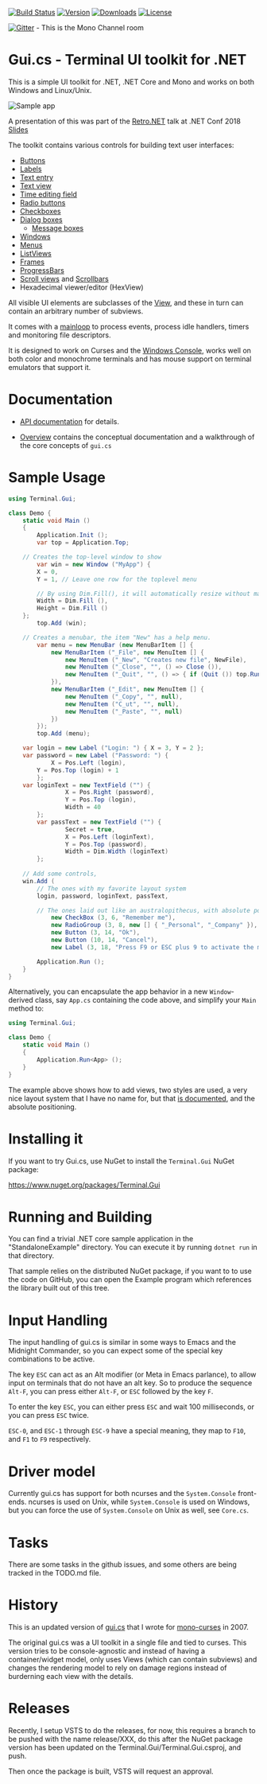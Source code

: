 [![Build Status](https://travis-ci.org/migueldeicaza/gui.cs.svg?branch=master)](https://travis-ci.org/migueldeicaza/gui.cs)
[![Version](https://img.shields.io/nuget/v/Terminal.Gui.svg)](https://www.nuget.org/packages/Terminal.Gui)
[![Downloads](https://img.shields.io/nuget/dt/Terminal.Gui)](https://www.nuget.org/packages/Terminal.Gui)
[![License](https://img.shields.io/github/license/migueldeicaza/gui.cs.svg)](LICENSE)

[![Gitter](https://badges.gitter.im/Join%20Chat.svg)](https://gitter.im/mono/mono?utm_source=badge&utm_medium=badge&utm_campaign=pr-badge&utm_content=badge) - This is the Mono Channel room

# Gui.cs - Terminal UI toolkit for .NET

This is a simple UI toolkit for .NET, .NET Core and Mono and works on
both Windows and Linux/Unix.

![Sample app](https://raw.githubusercontent.com/migueldeicaza/gui.cs/master/docfx/sample.png)

A presentation of this was part of the [Retro.NET](https://channel9.msdn.com/Events/dotnetConf/2018/S313) talk at .NET Conf 2018 [Slides](https://tirania.org/Retro.pdf)

The toolkit contains various controls for building text user interfaces:

* [Buttons](https://migueldeicaza.github.io/gui.cs/api/Terminal.Gui/Terminal.Gui.Button.html) 
* [Labels](https://migueldeicaza.github.io/gui.cs/api/Terminal.Gui/Terminal.Gui.Label.html)
* [Text entry](https://migueldeicaza.github.io/gui.cs/api/Terminal.Gui/Terminal.Gui.TextField.html)
* [Text view](https://migueldeicaza.github.io/gui.cs/api/Terminal.Gui/Terminal.Gui.TextView.html)
* [Time editing field](https://migueldeicaza.github.io/gui.cs/api/Terminal.Gui/Terminal.Gui.TimeField.html)
* [Radio buttons](https://migueldeicaza.github.io/gui.cs/api/Terminal.Gui/Terminal.Gui.RadioGroup.html)
* [Checkboxes](https://migueldeicaza.github.io/gui.cs/api/Terminal.Gui/Terminal.Gui.CheckBox.html)
* [Dialog boxes](https://migueldeicaza.github.io/gui.cs/api/Terminal.Gui/Terminal.Gui.Dialog.html)
  * [Message boxes](https://migueldeicaza.github.io/gui.cs/api/Terminal.Gui/Terminal.Gui.MessageBox.html)
* [Windows](https://migueldeicaza.github.io/gui.cs/api/Terminal.Gui/Terminal.Gui.Window.html)
* [Menus](https://migueldeicaza.github.io/gui.cs/api/Terminal.Gui/Terminal.Gui.MenuBar.html)
* [ListViews](https://migueldeicaza.github.io/gui.cs/api/Terminal.Gui/Terminal.Gui.ListView.html)
* [Frames](https://migueldeicaza.github.io/gui.cs/api/Terminal.Gui/Terminal.Gui.FrameView.html)
* [ProgressBars](https://migueldeicaza.github.io/gui.cs/api/Terminal.Gui/Terminal.Gui.ProgressBar.html)
* [Scroll views](https://migueldeicaza.github.io/gui.cs/api/Terminal.Gui/Terminal.Gui.ScrollView.html) and [Scrollbars](https://migueldeicaza.github.io/gui.cs/api/Terminal.Gui/Terminal.Gui.ScrollBarView.html)
* Hexadecimal viewer/editor (HexView)

All visible UI elements are subclasses of the
[View](https://migueldeicaza.github.io/gui.cs/api/Terminal.Gui/Terminal.Gui.View.html),
and these in turn can contain an arbitrary number of subviews.   

It comes with a
[mainloop](https://migueldeicaza.github.io/gui.cs/api/Mono.Terminal/Mono.Terminal.MainLoop.html)
to process events, process idle handlers, timers and monitoring file
descriptors.

It is designed to work on Curses and the [Windows Console](https://github.com/migueldeicaza/gui.cs/issues/27), 
works well on both color and monochrome terminals and has mouse support on
terminal emulators that support it.

# Documentation

* [API documentation](https://migueldeicaza.github.io/gui.cs/api/Terminal.Gui.html) for details.

* [Overview](https://migueldeicaza.github.io/gui.cs/articles/overview.html) contains the conceptual
  documentation and a walkthrough of the core concepts of `gui.cs`

# Sample Usage

```csharp
using Terminal.Gui;

class Demo {
    static void Main ()
    {
        Application.Init ();
        var top = Application.Top;

	// Creates the top-level window to show
        var win = new Window ("MyApp") {
	    X = 0,
	    Y = 1, // Leave one row for the toplevel menu

	    // By using Dim.Fill(), it will automatically resize without manual intervention
	    Width = Dim.Fill (),
	    Height = Dim.Fill ()
	};
        top.Add (win);

	// Creates a menubar, the item "New" has a help menu.
        var menu = new MenuBar (new MenuBarItem [] {
            new MenuBarItem ("_File", new MenuItem [] {
                new MenuItem ("_New", "Creates new file", NewFile),
                new MenuItem ("_Close", "", () => Close ()),
                new MenuItem ("_Quit", "", () => { if (Quit ()) top.Running = false; })
            }),
            new MenuBarItem ("_Edit", new MenuItem [] {
                new MenuItem ("_Copy", "", null),
                new MenuItem ("C_ut", "", null),
                new MenuItem ("_Paste", "", null)
            })
        });
        top.Add (menu);

	var login = new Label ("Login: ") { X = 3, Y = 2 };
	var password = new Label ("Password: ") {
	    	X = Pos.Left (login),
		Y = Pos.Top (login) + 1
        };
	var loginText = new TextField ("") {
                X = Pos.Right (password),
                Y = Pos.Top (login),
                Width = 40
        };
        var passText = new TextField ("") {
                Secret = true,
                X = Pos.Left (loginText),
                Y = Pos.Top (password),
                Width = Dim.Width (loginText)
        };
	
	// Add some controls, 
	win.Add (
	    // The ones with my favorite layout system
  	    login, password, loginText, passText,

	    // The ones laid out like an australopithecus, with absolute positions:
            new CheckBox (3, 6, "Remember me"),
            new RadioGroup (3, 8, new [] { "_Personal", "_Company" }),
            new Button (3, 14, "Ok"),
            new Button (10, 14, "Cancel"),
            new Label (3, 18, "Press F9 or ESC plus 9 to activate the menubar"));

        Application.Run ();
    }
}
```

Alternatively, you can encapsulate the app behavior in a new `Window`-derived class, 
say `App.cs` containing the code above, and simplify your `Main` method to:

```csharp
using Terminal.Gui;

class Demo {
    static void Main ()
    {
        Application.Run<App> ();
    }
}
```

The example above shows how to add views, two styles are used, a very
nice layout system that I have no name for, but that [is
documented](https://migueldeicaza.github.io/gui.cs/articles/overview.html#layout),
and the absolute positioning.

# Installing it

If you want to try Gui.cs, use NuGet to install the `Terminal.Gui` NuGet package:

https://www.nuget.org/packages/Terminal.Gui

# Running and Building

You can find a trivial .NET core sample application in the
"StandaloneExample" directory.   You can execute it by running
`dotnet run` in that directory.

That sample relies on the distributed NuGet package, if you want to
to use the code on GitHub, you can open the Example program which 
references the library built out of this tree.

# Input Handling

The input handling of gui.cs is similar in some ways to Emacs and the
Midnight Commander, so you can expect some of the special key
combinations to be active.

The key `ESC` can act as an Alt modifier (or Meta in Emacs parlance), to
allow input on terminals that do not have an alt key.  So to produce
the sequence `Alt-F`, you can press either `Alt-F`, or `ESC` followed by the key `F`.

To enter the key `ESC`, you can either press `ESC` and wait 100
milliseconds, or you can press `ESC` twice.

`ESC-0`, and `ESC-1` through `ESC-9` have a special meaning, they map to
`F10`, and `F1` to `F9` respectively.

# Driver model

Currently gui.cs has support for both ncurses and the `System.Console`
front-ends.  ncurses is used on Unix, while `System.Console` is used
on Windows, but you can force the use of `System.Console` on Unix as
well, see `Core.cs`.

# Tasks

There are some tasks in the github issues, and some others are being
tracked in the TODO.md file.

# History

This is an updated version of
[gui.cs](http://tirania.org/blog/archive/2007/Apr-16.html) that
I wrote for [mono-curses](https://github.com/mono/mono-curses) in 2007.

The original gui.cs was a UI toolkit in a single file and tied to
curses.  This version tries to be console-agnostic and instead of
having a container/widget model, only uses Views (which can contain
subviews) and changes the rendering model to rely on damage regions
instead of burderning each view with the details.

# Releases

Recently, I setup VSTS to do the releases, for now, this requires a
branch to be pushed with the name release/XXX, do this after the NuGet
package version has been updated on the
Terminal.Gui/Terminal.Gui.csproj, and push.

Then once the package is built, VSTS will request an approval.
